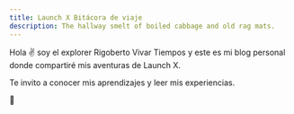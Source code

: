 ```yaml
---
title: Launch X Bitácora de viaje
description: The hallway smelt of boiled cabbage and old rag mats.
---
```


Hola ✌️  soy el explorer Rigoberto Vivar Tiempos y este es mi blog personal donde compartiré mis aventuras de Launch X.

Te invito a conocer mis aprendizajes y leer mis experiencias.

🚀
